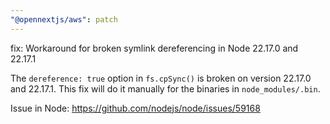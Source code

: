 ```yaml
---
"@opennextjs/aws": patch
---
```


fix: Workaround for broken symlink dereferencing in Node 22.17.0 and 22.17.1

The `dereference: true` option in `fs.cpSync()` is broken on version 22.17.0 and 22.17.1. This fix will do it manually for the binaries in `node_modules/.bin`.

Issue in Node: https://github.com/nodejs/node/issues/59168